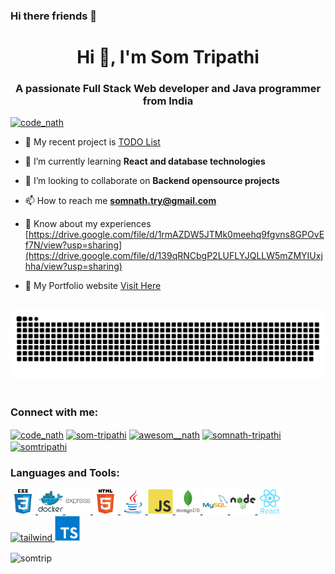 ### Hi there friends 👋

<h1 align="center">Hi 👋, I'm Som Tripathi</h1>
<h3 align="center">A passionate Full Stack Web developer and Java programmer from India</h3>

<p align="left"> <a href="https://twitter.com/code_nath" target="blank"><img src="https://img.shields.io/twitter/follow/code_nath?logo=twitter&style=for-the-badge" alt="code_nath" /></a> </p>

- 🔭 My recent project is [TODO List](https://github.com/Somtrip/todoList)

- 🌱 I’m currently learning **React and database technologies**

- 👯 I’m looking to collaborate on **Backend opensource projects**

- 📫 How to reach me **somnath.try@gmail.com**

- 📄 Know about my experiences [https://drive.google.com/file/d/1rmAZDW5JTMk0meehq9fgvns8GPOvEf7N/view?usp=sharing](https://drive.google.com/file/d/139qRNCbgP2LUFLYJQLLW5mZMYIUxjhha/view?usp=sharing)
- 📃 My Portfolio website [ Visit Here ](https://somtrip.github.io/myportfolio/)

<br>
<div align="center">
  <img  src="https://github.com/arvindpndit/arvindpndit/blob/main/grid-snake.svg"
       alt="snake" /></a>
</div>
<br>

<h3 align="left">Connect with me:</h3>
<p align="left">
<a href="https://twitter.com/code_nath" target="blank"><img align="center" src="https://raw.githubusercontent.com/rahuldkjain/github-profile-readme-generator/master/src/images/icons/Social/twitter.svg" alt="code_nath" height="30" width="40" /></a>
<a href="https://linkedin.com/in/som-tripathi" target="blank"><img align="center" src="https://raw.githubusercontent.com/rahuldkjain/github-profile-readme-generator/master/src/images/icons/Social/linked-in-alt.svg" alt="som-tripathi" height="30" width="40" /></a>
<a href="https://instagram.com/awesom__nath" target="blank"><img align="center" src="https://raw.githubusercontent.com/rahuldkjain/github-profile-readme-generator/master/src/images/icons/Social/instagram.svg" alt="awesom__nath" height="30" width="40" /></a>
<a href="https://www.youtube.com/c/somnath-tripathi" target="blank"><img align="center" src="https://raw.githubusercontent.com/rahuldkjain/github-profile-readme-generator/master/src/images/icons/Social/youtube.svg" alt="somnath-tripathi" height="30" width="40" /></a>
<a href="https://www.leetcode.com/somtripathi" target="blank"><img align="center" src="https://raw.githubusercontent.com/rahuldkjain/github-profile-readme-generator/master/src/images/icons/Social/leet-code.svg" alt="somtripathi" height="30" width="40" /></a>
</p>

<h3 align="left">Languages and Tools:</h3>
<p align="left"> <a href="https://www.w3schools.com/css/" target="_blank" rel="noreferrer"> <img src="https://raw.githubusercontent.com/devicons/devicon/master/icons/css3/css3-original-wordmark.svg" alt="css3" width="40" height="40"/> </a> <a href="https://www.docker.com/" target="_blank" rel="noreferrer"> <img src="https://raw.githubusercontent.com/devicons/devicon/master/icons/docker/docker-original-wordmark.svg" alt="docker" width="40" height="40"/> </a> <a href="https://expressjs.com" target="_blank" rel="noreferrer"> <img src="https://raw.githubusercontent.com/devicons/devicon/master/icons/express/express-original-wordmark.svg" alt="express" width="40" height="40"/> </a> <a href="https://www.w3.org/html/" target="_blank" rel="noreferrer"> <img src="https://raw.githubusercontent.com/devicons/devicon/master/icons/html5/html5-original-wordmark.svg" alt="html5" width="40" height="40"/> </a> <a href="https://www.java.com" target="_blank" rel="noreferrer"> <img src="https://raw.githubusercontent.com/devicons/devicon/master/icons/java/java-original.svg" alt="java" width="40" height="40"/> </a> <a href="https://developer.mozilla.org/en-US/docs/Web/JavaScript" target="_blank" rel="noreferrer"> <img src="https://raw.githubusercontent.com/devicons/devicon/master/icons/javascript/javascript-original.svg" alt="javascript" width="40" height="40"/> </a> <a href="https://www.mongodb.com/" target="_blank" rel="noreferrer"> <img src="https://raw.githubusercontent.com/devicons/devicon/master/icons/mongodb/mongodb-original-wordmark.svg" alt="mongodb" width="40" height="40"/> </a> <a href="https://www.mysql.com/" target="_blank" rel="noreferrer"> <img src="https://raw.githubusercontent.com/devicons/devicon/master/icons/mysql/mysql-original-wordmark.svg" alt="mysql" width="40" height="40"/> </a> <a href="https://nodejs.org" target="_blank" rel="noreferrer"> <img src="https://raw.githubusercontent.com/devicons/devicon/master/icons/nodejs/nodejs-original-wordmark.svg" alt="nodejs" width="40" height="40"/> </a> <a href="https://reactjs.org/" target="_blank" rel="noreferrer"> <img src="https://raw.githubusercontent.com/devicons/devicon/master/icons/react/react-original-wordmark.svg" alt="react" width="40" height="40"/> </a> <a href="https://tailwindcss.com/" target="_blank" rel="noreferrer"> <img src="https://www.vectorlogo.zone/logos/tailwindcss/tailwindcss-icon.svg" alt="tailwind" width="40" height="40"/> </a> <a href="https://www.typescriptlang.org/" target="_blank" rel="noreferrer"> <img src="https://raw.githubusercontent.com/devicons/devicon/master/icons/typescript/typescript-original.svg" alt="typescript" width="40" height="40"/> </a> </p>

<p><img align="center" src="https://github-readme-stats.vercel.app/api/top-langs?username=somtrip&show_icons=true&locale=en&layout=compact" alt="somtrip" /></p>
